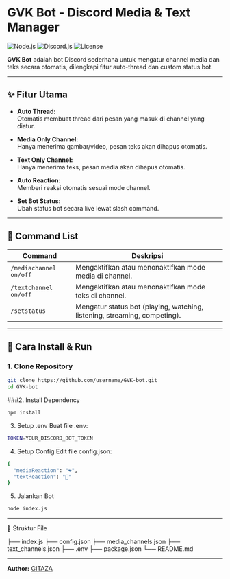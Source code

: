 # GVK Bot - Discord Media & Text Manager

![Node.js](https://img.shields.io/badge/Node.js-18.x-brightgreen)
![Discord.js](https://img.shields.io/badge/discord.js-v14-blue)
![License](https://img.shields.io/badge/license-MIT-yellow)

**GVK Bot** adalah bot Discord sederhana untuk mengatur channel media dan teks secara otomatis, dilengkapi fitur auto-thread dan custom status bot.

---

## ✨ Fitur Utama
- **Auto Thread:**  
  Otomatis membuat thread dari pesan yang masuk di channel yang diatur.
  
- **Media Only Channel:**  
  Hanya menerima gambar/video, pesan teks akan dihapus otomatis.

- **Text Only Channel:**  
  Hanya menerima teks, pesan media akan dihapus otomatis.

- **Auto Reaction:**  
  Memberi reaksi otomatis sesuai mode channel.

- **Set Bot Status:**  
  Ubah status bot secara live lewat slash command.

---

## 📜 Command List
| Command            | Deskripsi                                      |
|--------------------|-----------------------------------------------|
| `/mediachannel on/off` | Mengaktifkan atau menonaktifkan mode media di channel. |
| `/textchannel on/off`  | Mengaktifkan atau menonaktifkan mode teks di channel. |
| `/setstatus`          | Mengatur status bot (playing, watching, listening, streaming, competing). |

---

## 🔧 Cara Install & Run
### 1. Clone Repository
```bash
git clone https://github.com/username/GVK-bot.git
cd GVK-bot
```

###2. Install Dependency
```bash
npm install
```

3. Setup .env
Buat file .env:
```bash
TOKEN=YOUR_DISCORD_BOT_TOKEN
```

4. Setup Config
Edit file config.json:
```bash
{
  "mediaReaction": "❤️",
  "textReaction": "💬"
}
```

5. Jalankan Bot
```bash
node index.js
```

---

📂 Struktur File

├── index.js
├── config.json
├── media_channels.json
├── text_channels.json
├── .env
├── package.json
└── README.md

---

**Author:** [GITAZA](https://discord.com/users/1219604670054404188)

